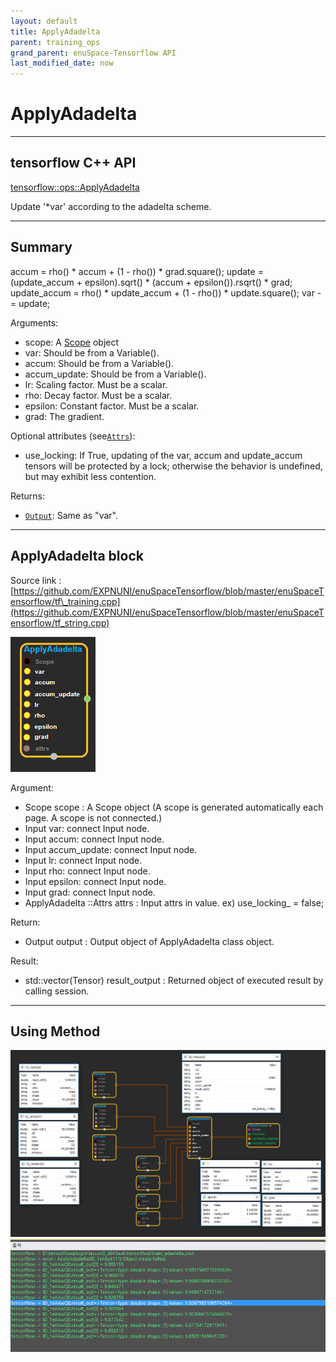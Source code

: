 ```yaml
--- 
layout: default 
title: ApplyAdadelta 
parent: training_ops 
grand_parent: enuSpace-Tensorflow API 
last_modified_date: now 
--- 
```


# ApplyAdadelta 

---

## tensorflow C++ API

[tensorflow::ops::ApplyAdadelta](https://www.tensorflow.org/api_docs/cc/class/tensorflow/ops/apply-adadelta)

Update '\*var' according to the adadelta scheme.

---

## Summary

accum = rho\(\) \* accum + \(1 - rho\(\)\) \* grad.square\(\); update = \(update\_accum + epsilon\).sqrt\(\) \* \(accum + epsilon\(\)\).rsqrt\(\) \* grad; update\_accum = rho\(\) \* update\_accum + \(1 - rho\(\)\) \* update.square\(\); var -= update;

Arguments:

* scope: A [Scope](https://www.tensorflow.org/api_docs/cc/class/tensorflow/scope.html#classtensorflow_1_1_scope) object
* var: Should be from a Variable\(\).
* accum: Should be from a Variable\(\).
* accum\_update: Should be from a Variable\(\).
* lr: Scaling factor. Must be a scalar.
* rho: Decay factor. Must be a scalar.
* epsilon: Constant factor. Must be a scalar.
* grad: The gradient.

Optional attributes \(see[`Attrs`](https://www.tensorflow.org/api_docs/cc/struct/tensorflow/ops/apply-adadelta/attrs.html#structtensorflow_1_1ops_1_1_apply_adadelta_1_1_attrs)\):

* use\_locking: If True, updating of the var, accum and update\_accum tensors will be protected by a lock; otherwise the behavior is undefined, but may exhibit less contention.

Returns:

* [`Output`](https://www.tensorflow.org/api_docs/cc/class/tensorflow/output.html#classtensorflow_1_1_output): Same as "var".

---

## ApplyAdadelta block

Source link : [https://github.com/EXPNUNI/enuSpaceTensorflow/blob/master/enuSpaceTensorflow/tf\_training.cpp](https://github.com/EXPNUNI/enuSpaceTensorflow/blob/master/enuSpaceTensorflow/tf_string.cpp)

![](./assets/training/ApplyAdadelta1.jpg)

Argument:

* Scope scope : A Scope object \(A scope is generated automatically each page. A scope is not connected.\)
* Input var: connect  Input node.
* Input accum: connect  Input node.
* Input accum\_update: connect  Input node.
* Input lr: connect  Input node.
* Input rho: connect  Input node.
* Input epsilon: connect  Input node.
* Input grad: connect  Input node.
* ApplyAdadelta ::Attrs attrs : Input attrs in value. ex\) use\_locking\_ = false;

Return:

* Output output : Output object of ApplyAdadelta class object.

Result:

* std::vector\(Tensor\) result\_output : Returned object of executed result by calling session.

---

## Using Method

![](./assets/training/ApplyAdadelta2.jpg)![](/assets/training/ApplyAdadelta3.jpg)

